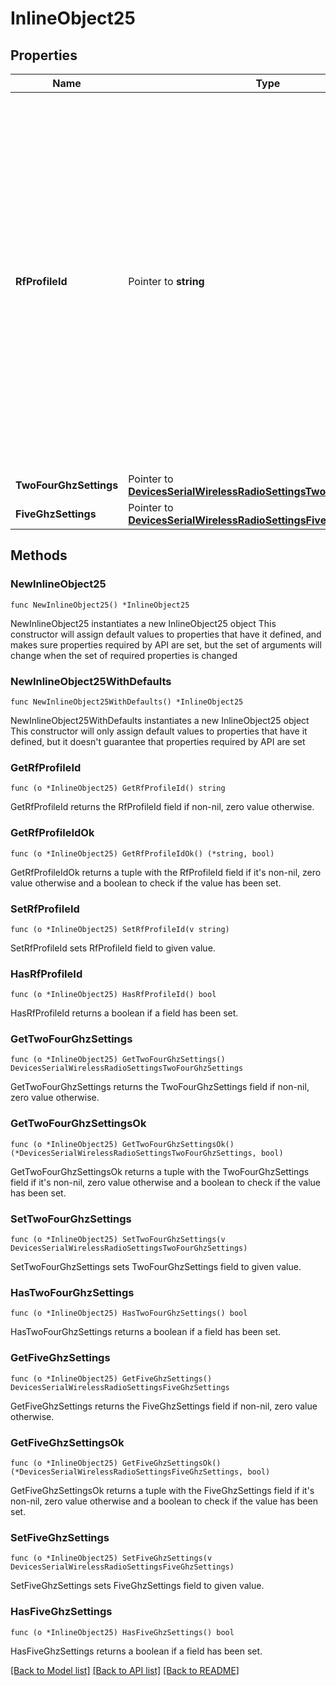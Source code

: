 # InlineObject25

## Properties

Name | Type | Description | Notes
------------ | ------------- | ------------- | -------------
**RfProfileId** | Pointer to **string** | The ID of an RF profile to assign to the device. If the value of this parameter is null, the appropriate basic RF profile (indoor or outdoor) will be assigned to the device. Assigning an RF profile will clear ALL manually configured overrides on the device (channel width, channel, power). | [optional] 
**TwoFourGhzSettings** | Pointer to [**DevicesSerialWirelessRadioSettingsTwoFourGhzSettings**](DevicesSerialWirelessRadioSettingsTwoFourGhzSettings.md) |  | [optional] 
**FiveGhzSettings** | Pointer to [**DevicesSerialWirelessRadioSettingsFiveGhzSettings**](DevicesSerialWirelessRadioSettingsFiveGhzSettings.md) |  | [optional] 

## Methods

### NewInlineObject25

`func NewInlineObject25() *InlineObject25`

NewInlineObject25 instantiates a new InlineObject25 object
This constructor will assign default values to properties that have it defined,
and makes sure properties required by API are set, but the set of arguments
will change when the set of required properties is changed

### NewInlineObject25WithDefaults

`func NewInlineObject25WithDefaults() *InlineObject25`

NewInlineObject25WithDefaults instantiates a new InlineObject25 object
This constructor will only assign default values to properties that have it defined,
but it doesn't guarantee that properties required by API are set

### GetRfProfileId

`func (o *InlineObject25) GetRfProfileId() string`

GetRfProfileId returns the RfProfileId field if non-nil, zero value otherwise.

### GetRfProfileIdOk

`func (o *InlineObject25) GetRfProfileIdOk() (*string, bool)`

GetRfProfileIdOk returns a tuple with the RfProfileId field if it's non-nil, zero value otherwise
and a boolean to check if the value has been set.

### SetRfProfileId

`func (o *InlineObject25) SetRfProfileId(v string)`

SetRfProfileId sets RfProfileId field to given value.

### HasRfProfileId

`func (o *InlineObject25) HasRfProfileId() bool`

HasRfProfileId returns a boolean if a field has been set.

### GetTwoFourGhzSettings

`func (o *InlineObject25) GetTwoFourGhzSettings() DevicesSerialWirelessRadioSettingsTwoFourGhzSettings`

GetTwoFourGhzSettings returns the TwoFourGhzSettings field if non-nil, zero value otherwise.

### GetTwoFourGhzSettingsOk

`func (o *InlineObject25) GetTwoFourGhzSettingsOk() (*DevicesSerialWirelessRadioSettingsTwoFourGhzSettings, bool)`

GetTwoFourGhzSettingsOk returns a tuple with the TwoFourGhzSettings field if it's non-nil, zero value otherwise
and a boolean to check if the value has been set.

### SetTwoFourGhzSettings

`func (o *InlineObject25) SetTwoFourGhzSettings(v DevicesSerialWirelessRadioSettingsTwoFourGhzSettings)`

SetTwoFourGhzSettings sets TwoFourGhzSettings field to given value.

### HasTwoFourGhzSettings

`func (o *InlineObject25) HasTwoFourGhzSettings() bool`

HasTwoFourGhzSettings returns a boolean if a field has been set.

### GetFiveGhzSettings

`func (o *InlineObject25) GetFiveGhzSettings() DevicesSerialWirelessRadioSettingsFiveGhzSettings`

GetFiveGhzSettings returns the FiveGhzSettings field if non-nil, zero value otherwise.

### GetFiveGhzSettingsOk

`func (o *InlineObject25) GetFiveGhzSettingsOk() (*DevicesSerialWirelessRadioSettingsFiveGhzSettings, bool)`

GetFiveGhzSettingsOk returns a tuple with the FiveGhzSettings field if it's non-nil, zero value otherwise
and a boolean to check if the value has been set.

### SetFiveGhzSettings

`func (o *InlineObject25) SetFiveGhzSettings(v DevicesSerialWirelessRadioSettingsFiveGhzSettings)`

SetFiveGhzSettings sets FiveGhzSettings field to given value.

### HasFiveGhzSettings

`func (o *InlineObject25) HasFiveGhzSettings() bool`

HasFiveGhzSettings returns a boolean if a field has been set.


[[Back to Model list]](../README.md#documentation-for-models) [[Back to API list]](../README.md#documentation-for-api-endpoints) [[Back to README]](../README.md)


